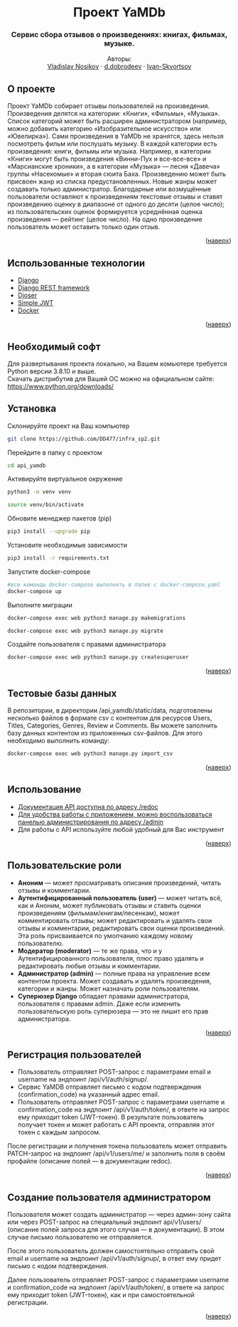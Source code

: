 
<a name=top></a>
<div align="center">
<h1>Проект YaMDb</h1>
  <h3>
    Сервис сбора отзывов о произведениях: книгах, фильмах, музыке.
    <br />
  </h3>
  <p>
    Авторы:
    <br />
    <a href="https://github.com/Creepy-Panda">Vladislav Nosikov</a>
     ·
    <a href="https://github.com/DD477">d.dobrodeev</a>
     ·
    <a href="https://github.com/Ivan-Skvortsov">Ivan-Skvortsov</a>
  </p>
</div>

## О проекте
Проект YaMDb собирает отзывы пользователей на произведения. Произведения делятся на категории: «Книги», «Фильмы», «Музыка». Список категорий может быть расширен администратором (например, можно добавить категорию «Изобразительное искусство» или «Ювелирка»).
Сами произведения в YaMDb не хранятся, здесь нельзя посмотреть фильм или послушать музыку.
В каждой категории есть произведения: книги, фильмы или музыка. Например, в категории «Книги» могут быть произведения «Винни-Пух и все-все-все» и «Марсианские хроники», а в категории «Музыка» — песня «Давеча» группы «Насекомые» и вторая сюита Баха.
Произведению может быть присвоен жанр из списка предустановленных. Новые жанры может создавать только администратор.
Благодарные или возмущённые пользователи оставляют к произведениям текстовые отзывы и ставят произведению оценку в диапазоне от одного до десяти (целое число); из пользовательских оценок формируется усреднённая оценка произведения — рейтинг (целое число). На одно произведение пользователь может оставить только один отзыв.
<p align="right">(<a href="#top">наверх</a>)</p>

## Использованные технологии
* [Django](https://www.djangoproject.com/)
* [Django REST framework](https://www.django-rest-framework.org/)
* [Djoser](https://djoser.readthedocs.io/en/latest/getting_started.html)
* [Simple JWT](https://django-rest-framework-simplejwt.readthedocs.io/en/latest/)
* [Docker](https://www.docker.com/products/docker-desktop)
<p align="right">(<a href="#top">наверх</a>)</p>

## Необходимый софт
Для развертывания проекта локально, на Вашем комьютере требуется Python версии 3.8.10 и выше. <br>
Скачать дистрибутив для Вашей ОС можно на официальном сайте: https://www.python.org/downloads/

## Установка
Склонируйте проект на Ваш компьютер
   ```sh
   git clone https://github.com/DD477/infra_sp2.git
   ```
Перейдите в папку с проектом
   ```sh
   cd api_yamdb
   ```
Активируйте виртуальное окружение
   ```sh
   python3 -m venv venv
   ```
   ```sh
   source venv/bin/activate
   ```
Обновите менеджер пакетов (pip)
   ```sh
   pip3 install --upgrade pip
   ```
Установите необходимые зависимости
   ```sh
   pip3 install -r requirements.txt
   ```
   
Запустите docker-compose
  ```sh
  #все команды docker-compose выполнять в папке с docker-compose.yaml
  docker-compose up
  ```
Выполните миграции
   ```sh
   docker-compose exec web python3 manage.py makemigrations
   ```
   ```sh
   docker-compose exec web python3 manage.py migrate
   ```
Создайте пользователя с правами администратора
   ```sh
   docker-compose exec web python3 manage.py createsuperuser
   ```
<p align="right">(<a href="#top">наверх</a>)</p>

## Тестовые базы данных
В репозитории, в директории /api_yamdb/static/data, подготовлены несколько файлов в формате csv с контентом для ресурсов Users, Titles, Categories, Genres, Review и Comments. Вы можете заполнить базу данных контентом из приложенных csv-файлов. Для этого необходимо выполнить команду:
   ```sh
   docker-compose exec web python3 manage.py import_csv
   ```
<p align="right">(<a href="#top">наверх</a>)</p>

## Использование
* [Документация API доступна по адресу /redoc](http://127.0.0.1:8000/redoc/)
* [Для удобства работы с приложением, можно воспользоваться панелью администрирования по адресу /admin](http://127.0.0.1:8000/admin/)
* Для работы с API используйте любой удобный для Вас инструмент
<p align="right">(<a href="#top">наверх</a>)</p>


## Пользовательские роли

- **Аноним** — может просматривать описания произведений, читать отзывы и комментарии.
- **Аутентифицированный пользователь (user)** — может читать всё, как и Аноним, может публиковать отзывы и ставить оценки произведениям (фильмам/книгам/песенкам), может комментировать отзывы; может редактировать и удалять свои отзывы и комментарии, редактировать свои оценки произведений. Эта роль присваивается по умолчанию каждому новому пользователю.
- **Модератор (moderator)** — те же права, что и у Аутентифицированного пользователя, плюс право удалять и редактировать любые отзывы и комментарии.
- **Администратор (admin)** — полные права на управление всем контентом проекта. Может создавать и удалять произведения, категории и жанры. Может назначать роли пользователям.
- **Суперюзер Django** обладает правами администратора, пользователя с правами admin. Даже если изменить пользовательскую роль суперюзера — это не лишит его прав администратора.
<p align="right">(<a href="#top">наверх</a>)</p>

## Регистрация пользователей

- Пользователь отправляет POST-запрос с параметрами email и username на эндпоинт /api/v1/auth/signup/.
- Сервис YaMDB отправляет письмо с кодом подтверждения (confirmation_code) на указанный адрес email.
- Пользователь отправляет POST-запрос с параметрами username и confirmation_code на эндпоинт /api/v1/auth/token/, в ответе на запрос ему приходит token (JWT-токен).
В результате пользователь получает токен и может работать с API проекта, отправляя этот токен с каждым запросом.

После регистрации и получения токена пользователь может отправить PATCH-запрос на эндпоинт /api/v1/users/me/ и заполнить поля в своём профайле (описание полей — в документации redoc).
<p align="right">(<a href="#top">наверх</a>)</p>

## Создание пользователя администратором

Пользователя может создать администратор — через админ-зону сайта или через POST-запрос на специальный эндпоинт api/v1/users/ (описание полей запроса для этого случая — в документации). В этом случае письмо пользователю не отправляется.

После этого пользователь должен самостоятельно отправить свой email и username на эндпоинт /api/v1/auth/signup/, в ответ ему придет письмо с кодом подтверждения.

Далее пользователь отправляет POST-запрос с параметрами username и confirmation_code на эндпоинт /api/v1/auth/token/, в ответе на запрос ему приходит token (JWT-токен), как и при самостоятельной регистрации.
<p align="right">(<a href="#top">наверх</a>)</p>
